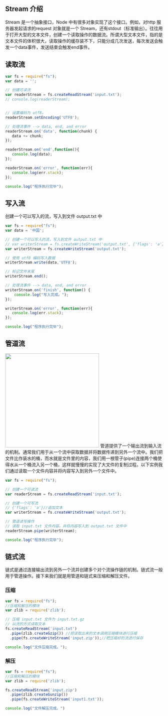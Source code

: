 ## Stream 介绍
Stream 是一个抽象接口，Node 中有很多对象实现了这个接口。例如，对http 服务器发起请求的request 对象就是一个 Stream，还有stdout（标准输出）。往往用于打开大型的文本文件，创建一个读取操作的数据流。所谓大型文本文件，指的是文本文件的体积很大，读取操作的缓存装不下，只能分成几次发送，每次发送会触发一个data事件，发送结束会触发end事件。

## 读取流
```javascript
var fs = require("fs");
var data = '';

// 创建可读流
var readerStream = fs.createReadStream('input.txt');
// console.log(readerStream);


// 设置编码为 utf8。
readerStream.setEncoding('UTF8');

// 处理流事件 --> data, end, and error
readerStream.on('data', function(chunk) {
   data += chunk;
});

readerStream.on('end',function(){
   console.log(data);
});

readerStream.on('error', function(err){
   console.log(err.stack);
});

console.log("程序执行完毕");
```

## 写入流
创建一个可以写入的流，写入到文件 output.txt 中
```javascript
var fs = require("fs");
var data = '中国';

// 创建一个可以写入的流，写入到文件 output.txt 中
// var writerStream = fs.createWriteStream('output.txt', {'flags': 'a'}); //追加文本
var writerStream = fs.createWriteStream('output.txt');

// 使用 utf8 编码写入数据
writerStream.write(data,'UTF8');

// 标记文件末尾
writerStream.end();

// 处理流事件 --> data, end, and error
writerStream.on('finish', function() {
    console.log("写入完成。");
});

writerStream.on('error', function(err){
   console.log(err.stack);
});

console.log("程序执行完毕");
```

## 管道流
<img src="https://sfault-image.b0.upaiyun.com/eb/90/eb907d19321d2aa50a6853acbb543fbc_articlex" height = "300" />
管道提供了一个输出流到输入流的机制。通常我们用于从一个流中获取数据并将数据传递到另外一个流中。我们把文件比作装水的桶，而水就是文件里的内容，我们用一根管子(pipe)连接两个桶使得水从一个桶流入另一个桶，这样就慢慢的实现了大文件的复制过程。以下实例我们通过读取一个文件内容并将内容写入到另外一个文件中。

```javascript
var fs = require("fs");

// 创建一个可读流
var readerStream = fs.createReadStream('input.txt');

// 创建一个可写流
// {'flags': 'a'}//追加文本
var writerStream = fs.createWriteStream('output.txt');

// 管道读写操作
// 读取 input.txt 文件内容，并将内容写入到 output.txt 文件中
readerStream.pipe(writerStream);

console.log("程序执行完毕");
```

## 链式流
链式是通过连接输出流到另外一个流并创建多个对个流操作链的机制。链式流一般用于管道操作。接下来我们就是用管道和链式来压缩和解压文件。


### 压缩
```javascript
var fs = require("fs");
//压缩和解压的模块
var zlib = require('zlib');

// 压缩 input.txt 文件为 input.txt.gz
// 以流的方式读取文本
fs.createReadStream('input.txt')
  .pipe(zlib.createGzip()) //把读取出来的文本调用压缩模块进行压缩
  .pipe(fs.createWriteStream('input.zip'));//把压缩好的流进行保存

console.log("文件压缩完成。");
```

### 解压
```javascript
var fs = require("fs");
//压缩和解压的模块
var zlib = require('zlib');

fs.createReadStream('input.zip')
  .pipe(zlib.createGunzip())
  .pipe(fs.createWriteStream('input1.txt'));

console.log("文件解压完成。")
```
